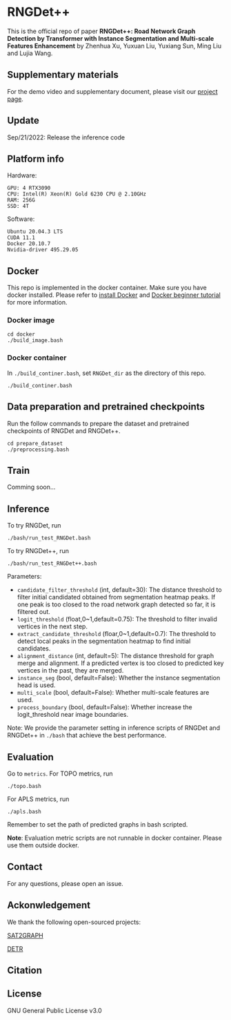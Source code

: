 # RNGDet++
This is the official repo of paper **RNGDet++: Road Network Graph Detection by Transformer with Instance Segmentation and Multi-scale Features Enhancement** by Zhenhua Xu, Yuxuan Liu, Yuxiang Sun, Ming Liu and Lujia Wang.

## Supplementary materials
For the demo video and supplementary document, please visit our [project page](https://tonyxuqaq.github.io/projects/RNGDetPlusPlus/).

## Update 
Sep/21/2022: Release the inference code

## Platform info
Hardware:
```
GPU: 4 RTX3090
CPU: Intel(R) Xeon(R) Gold 6230 CPU @ 2.10GHz
RAM: 256G
SSD: 4T
```
Software:
```
Ubuntu 20.04.3 LTS
CUDA 11.1
Docker 20.10.7
Nvidia-driver 495.29.05
```
## Docker 
This repo is implemented in the docker container. Make sure you have docker installed. Please refer to [install Docker](https://docs.docker.com/engine/install/ubuntu/) and [Docker beginner tutorial](https://docker-curriculum.com/) for more information.

### Docker image
```
cd docker
./build_image.bash
```
### Docker container
In ```./build_continer.bash```, set ```RNGDet_dir``` as the directory of this repo.
```
./build_continer.bash
```

## Data preparation and pretrained checkpoints
Run the follow commands to prepare the dataset and pretrained checkpoints of RNGDet and RNGDet++.
```
cd prepare_dataset
./preprocessing.bash
```

## Train
Comming soon...

## Inference
To try RNGDet, run 
```
./bash/run_test_RNGDet.bash
```

To try RNGDet++, run 
```
./bash/run_test_RNGDet++.bash
```

Parameters:
- ```candidate_filter_threshold``` (int, default=30): The distance threshold to filter initial candidated obtained from segmentation heatmap peaks. If one peak is too closed to the road network graph detected so far, it is filtered out.
- ```logit_threshold``` (float,0~1,default=0.75): The threshold to filter invalid vertices in the next step.
- ```extract_candidate_threshold``` (floar,0~1,default=0.7): The threshold to detect local peaks in the segmentation heatmap to find initial candidates.
- ```alignment_distance``` (int, default=5): The distance threshold for graph merge and alignment. If a predicted vertex is too closed to predicted key vertices in the past, they are merged. 
- ```instance_seg``` (bool, default=False): Whether the instance segmentation head is used.
- ```multi_scale``` (bool, default=False): Whether multi-scale features are used.
- ```process_boundary``` (bool, default=False): Whether increase the logit_threshold near image boundaries.

Note: We provide the parameter setting in inference scripts of RNGDet and RNGDet++ in ```./bash``` that achieve the best performance.

## Evaluation
Go to ```metrics```. For TOPO metrics, run
```
./topo.bash
```

For APLS metrics, run
```
./apls.bash
```
Remember to set the path of predicted graphs in bash scripted.

**Note**: Evaluation metric scripts are not runnable in docker container. Please use them outside docker.


## Contact
For any questions, please open an issue.

## Ackonwledgement
We thank the following open-sourced projects:

[SAT2GRAPH](https://github.com/songtaohe/Sat2Graph)

[DETR](https://github.com/facebookresearch/detr)

## Citation


## License
GNU General Public License v3.0
